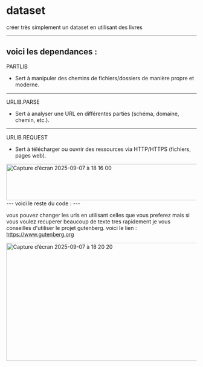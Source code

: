 # dataset
créer très simplement un dataset en utilisant des livres 

---
voici les dependances : 
---
PARTLIB
  - Sert à manipuler des chemins de fichiers/dossiers de manière propre et moderne.
---
URLIB.PARSE
  - Sert à analyser une URL en différentes parties (schéma, domaine, chemin, etc.).
---
URLIB.REQUEST
  - Sert à télécharger ou ouvrir des ressources via HTTP/HTTPS (fichiers, pages web).

<img width="686" height="96" alt="Capture d’écran 2025-09-07 à 18 16 00" src="https://github.com/user-attachments/assets/a1f4335f-84e7-4038-ab30-75619c0f6392" />
---
voici le reste du code :
---

vous pouvez changer les urls en utilisant celles que vous preferez mais si vous voulez recuperer beaucoup de texte tres rapidement je vous conseilles d'utiliser le projet gutenberg.
voici le lien : https://www.gutenberg.org

<img width="909" height="313" alt="Capture d’écran 2025-09-07 à 18 20 20" src="https://github.com/user-attachments/assets/5edfd2e1-1e7e-48d0-8aca-fbee21ab439a" />
